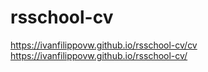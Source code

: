 # rsschool-cv
https://ivanfilippovw.github.io/rsschool-cv/cv  
https://ivanfilippovw.github.io/rsschool-cv/

